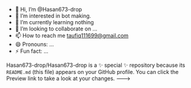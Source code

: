 - 👋 Hi, I’m @Hasan673-drop
- 👀 I’m interested in bot making.
- 🌱 I’m currently learning nothing 
- 💞️ I’m looking to collaborate on ...
- 📫 How to reach me taufiq111699@gmail.com
- 😄 Pronouns: ...
- ⚡ Fun fact: ...


Hasan673-drop/Hasan673-drop is a ✨ special ✨ repository because its `README.md` (this file) appears on your GitHub profile.
You can click the Preview link to take a look at your changes.
--->
